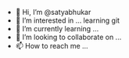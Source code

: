 - 👋 Hi, I’m @satyabhukar
- 👀 I’m interested in ... learning git
- 🌱 I’m currently learning ...
- 💞️ I’m looking to collaborate on ...
- 📫 How to reach me ...

<!---
satyabhukar/satyabhukar is a ✨ special ✨ repository because its `README.md` (this file) appears on your GitHub profile.
You can click the Preview link to take a look at your changes.
--->
